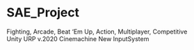 # SAE_Project
Fighting, Arcade, Beat ‘Em Up, Action, Multiplayer, Competitive  
Unity URP v.2020
Cinemachine
New InputSystem
